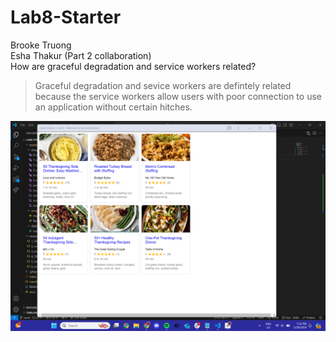 # Lab8-Starter
Brooke Truong \
Esha Thakur (Part 2 collaboration) \
How are graceful degradation and service workers related?
> Graceful degradation and sevice workers are defintely related because the service workers allow users with poor connection to use an application without certain hitches.

![PWA Screenshot](pwa.png)
